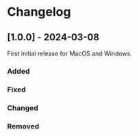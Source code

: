 # Changelog

## [1.0.0] - 2024-03-08

First initial release for MacOS and Windows.

### Added

### Fixed

### Changed

### Removed
